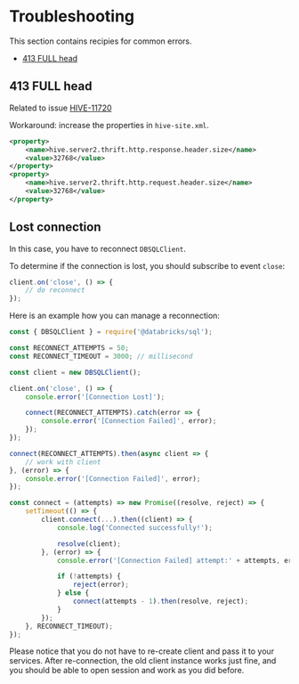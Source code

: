 # Troubleshooting

This section contains recipies for common errors.

- [413 FULL head](#413-full-head)

## 413 FULL head

Related to issue [HIVE-11720](https://issues.apache.org/jira/browse/HIVE-11720)

Workaround: increase the properties in `hive-site.xml`.
```xml
<property>
    <name>hive.server2.thrift.http.response.header.size</name>
    <value>32768</value>
</property>
<property>
    <name>hive.server2.thrift.http.request.header.size</name>
    <value>32768</value>
</property>
```

## Lost connection

In this case, you have to reconnect `DBSQLClient`.

To determine if the connection is lost, you should subscribe to event `close`:

```javascript
client.on('close', () => {
    // do reconnect
});
```

Here is an example how you can manage a reconnection:

```javascript
const { DBSQLClient } = require('@databricks/sql');

const RECONNECT_ATTEMPTS = 50;
const RECONNECT_TIMEOUT = 3000; // millisecond

const client = new DBSQLClient();

client.on('close', () => {
    console.error('[Connection Lost]');

    connect(RECONNECT_ATTEMPTS).catch(error => {
        console.error('[Connection Failed]', error);
    });
});

connect(RECONNECT_ATTEMPTS).then(async client => {
    // work with client
}, (error) => {
    console.error('[Connection Failed]', error);
});

const connect = (attempts) => new Promise((resolve, reject) => {
    setTimeout(() => {
        client.connect(...).then((client) => {
            console.log('Connected successfully!');

            resolve(client);
        }, (error) => {
            console.error('[Connection Failed] attempt:' + attempts, error.message);

            if (!attempts) {
                reject(error);
            } else {
                connect(attempts - 1).then(resolve, reject);
            }
        });
    }, RECONNECT_TIMEOUT);
});
```

Please notice that you do not have to re-create client and pass it to your services.
After re-connection, the old client instance works just fine,
and you should be able to open session and work as you did before.
